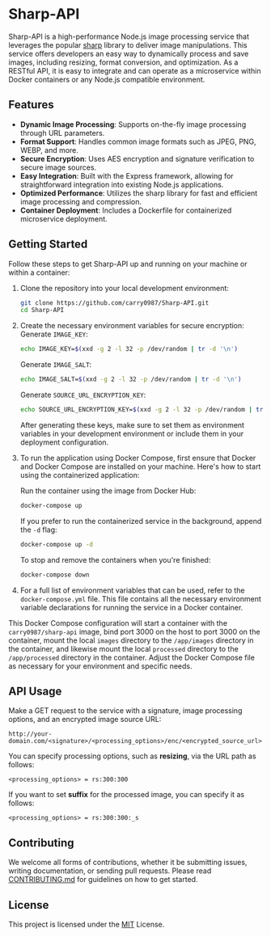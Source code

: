 # Sharp-API
Sharp-API is a high-performance Node.js image processing service that leverages the popular [sharp](https://github.com/lovell/sharp) library to deliver image manipulations. This service offers developers an easy way to dynamically process and save images, including resizing, format conversion, and optimization. As a RESTful API, it is easy to integrate and can operate as a microservice within Docker containers or any Node.js compatible environment.

## Features
- **Dynamic Image Processing**: Supports on-the-fly image processing through URL parameters.
- **Format Support**: Handles common image formats such as JPEG, PNG, WEBP, and more.
- **Secure Encryption**: Uses AES encryption and signature verification to secure image sources.
- **Easy Integration**: Built with the Express framework, allowing for straightforward integration into existing Node.js applications.
- **Optimized Performance**: Utilizes the sharp library for fast and efficient image processing and compression.
- **Container Deployment**: Includes a Dockerfile for containerized microservice deployment.

## Getting Started
Follow these steps to get Sharp-API up and running on your machine or within a container:

1. Clone the repository into your local development environment:
   ```sh
   git clone https://github.com/carry0987/Sharp-API.git
   cd Sharp-API
   ```

2. Create the necessary environment variables for secure encryption:
   Generate `IMAGE_KEY`:
   ```sh
   echo IMAGE_KEY=$(xxd -g 2 -l 32 -p /dev/random | tr -d '\n')
   ```

   Generate `IMAGE_SALT`:
   ```sh
   echo IMAGE_SALT=$(xxd -g 2 -l 32 -p /dev/random | tr -d '\n')
   ```

   Generate `SOURCE_URL_ENCRYPTION_KEY`:
   ```sh
   echo SOURCE_URL_ENCRYPTION_KEY=$(xxd -g 2 -l 32 -p /dev/random | tr -d '\n')
   ```

   After generating these keys, make sure to set them as environment variables in your development environment or include them in your deployment configuration.

3. To run the application using Docker Compose, first ensure that Docker and Docker Compose are installed on your machine. Here's how to start using the containerized application:

   Run the container using the image from Docker Hub:
   ```sh
   docker-compose up
   ```

   If you prefer to run the containerized service in the background, append the `-d` flag:
   ```sh
   docker-compose up -d
   ```

   To stop and remove the containers when you're finished:
   ```sh
   docker-compose down
   ```

4. For a full list of environment variables that can be used, refer to the `docker-compose.yml` file. This file contains all the necessary environment variable declarations for running the service in a Docker container.

This Docker Compose configuration will start a container with the `carry0987/sharp-api` image, bind port 3000 on the host to port 3000 on the container, mount the local `images` directory to the `/app/images` directory in the container, and likewise mount the local `processed` directory to the `/app/processed` directory in the container. Adjust the Docker Compose file as necessary for your environment and specific needs.

## API Usage
Make a GET request to the service with a signature, image processing options, and an encrypted image source URL:
```
http://your-domain.com/<signature>/<processing_options>/enc/<encrypted_source_url>
```

You can specify processing options, such as **resizing**, via the URL path as follows:
```
<processing_options> = rs:300:300
```

If you want to set **suffix** for the processed image, you can specify it as follows:
```
<processing_options> = rs:300:300:_s
```

## Contributing
We welcome all forms of contributions, whether it be submitting issues, writing documentation, or sending pull requests. Please read [CONTRIBUTING.md](CONTRIBUTING.md) for guidelines on how to get started.

## License
This project is licensed under the [MIT](LICENSE) License.
